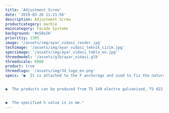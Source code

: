 ```yaml
---
title: 'Adjustment Screw'
date: '2019-03-26 11:21:56'
description: Adjustment Screw
productcategory: marble
maincategory: Facade Systems
background: '#e58e26'
prioritiy: 1305
image: '/assets/img/ayar_vidasi_render.jpg'
techimage: '/assets/img/ayar_vidasi_teknik_cizim.jpg'
specsimage: '/assets/img/ayar_vidasi_tablo_en.jpg'
threedmodel: '/assets/glb/ayar_vidasi.glb'
threedscale: 6000
product: true
threedlogo: '/assets/img/3d_logo_en.png'
specs: "●  It is attached to the F anchorage and used to fix the natural stones with the help of pins.


●  The products can be produced from TS 149 electro galvanized, TS 822 pregalvanized, 304 and 430 stainless steel upon request.


●  The specified h value is in mm."
---
```

